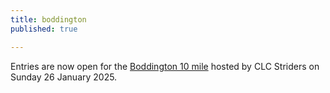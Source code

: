 ```yaml
---
title: boddington
published: true

---
```


Entries are now open for the [Boddington 10 mile](/boddington-10) hosted by CLC Striders on Sunday 26 January 2025.
